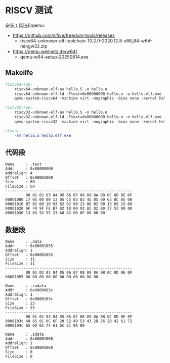 # RISCV 测试

安装工具链和qemu:

- https://github.com/sifive/freedom-tools/releases
  - riscv64-unknown-elf-toolchain-10.2.0-2020.12.8-x86_64-w64-mingw32.zip
- https://qemu.weilnetz.de/w64/
  - qemu-w64-setup-20250814.exe

## Makeilfe

```makefile
riscv64-run:
	riscv64-unknown-elf-as hello.S -o hello.o
	riscv64-unknown-elf-ld -Ttext=0x80000000 hello.o -o hello.elf.exe
	qemu-system-riscv64 -machine virt -nographic -bios none -kernel hello.elf.exe

riscv32-run:
	riscv32-unknown-elf-as hello.S -o hello.o
	riscv32-unknown-elf-ld -Ttext=0x80000000 hello.o -o hello.elf.exe
	qemu-system-riscv32 -machine virt -nographic -bios none -kernel hello.elf.exe

clean:
	-rm hello.o hello.elf.exe
```

## 代码段

```
Name     : .text
Addr     : 0x80000000
Addralign: 4
Offset   : 0x00001000
Size     : 60
FileSize : 60
--------------------------------------------------------
         00 01 02 03 04 05 06 07 08 09 0A 0B 0C 0D 0E 0F
00001000 17 05 00 00 13 05 C5 03 83 45 05 00 63 8C 05 00
00001010 B7 02 00 10 93 82 02 00 23 80 B2 00 13 05 15 00
00001020 6F F0 9F FE B7 02 10 00 93 82 02 00 37 53 00 00
00001030 13 03 53 55 23 A0 62 00 6F 00 00 00
```

## 数据段

```
Name     : .data
Addr     : 0x80001055
Addralign: 1
Offset   : 0x00001055
Size     : 11
FileSize : 11
--------------------------------------------------------
         00 01 02 03 04 05 06 07 08 09 0A 0B 0C 0D 0E 0F
00001055 00 00 00 00 00 00 00 00 00 00 00
```

```
Name     : .rodata
Addr     : 0x8000003c
Addralign: 1
Offset   : 0x0000103c
Size     : 25
FileSize : 25
--------------------------------------------------------
         00 01 02 03 04 05 06 07 08 09 0A 0B 0C 0D 0E 0F
0000103c 48 65 6C 6C 6F 20 52 49 53 43 2D 56 20 42 61 72
0000104c 65 6D 65 74 61 6C 21 0A 00
```

```
Name     : .sdata
Addr     : 0x80001060
Addralign: 1
Offset   : 0x00001060
Size     : 0
FileSize : 0
```
